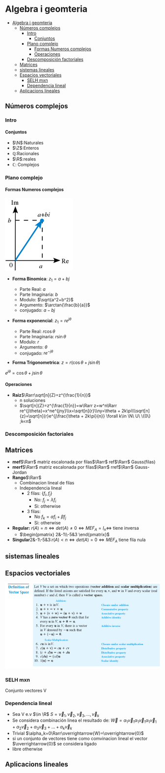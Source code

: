 # Algebra i geomteria

- [Algebra i geomteria](#algebra-i-geomteria)
  - [Números complejos](#números-complejos)
    - [Intro](#intro)
      - [Conjuntos](#conjuntos)
    - [Plano complejo](#plano-complejo)
      - [Formas Numeros complejos](#formas-numeros-complejos)
      - [Operaciones](#operaciones)
    - [Descomposición factoriales](#descomposición-factoriales)
  - [Matrices](#matrices)
  - [sistemas lineales](#sistemas-lineales)
  - [Espacios vectoriales](#espacios-vectoriales)
    - [SELH mxn](#selh-mxn)
    - [Dependencia lineal](#dependencia-lineal)
  - [Aplicacions lineales](#aplicacions-lineales)

## Números complejos

### Intro

#### Conjuntos

- $\N$:Naturales
- $\Z$:Enteros
- $\mathbb{Q}$:Racionales
- $\R$:reales
- $\mathbb{C}$: Complejos

### Plano complejo

#### Formas Numeros complejos

![Plano complejo](Imagenes/AG/Complex_number_illustration.svg.png)

- **Forma Binomica**: $z_1=a+bj$
  - Parte Real: $a$
  - Parte Imaginaria: $b$
  - Modulo: $\sqrt{a^2+b^2}$
  - Argumento: $\arctan{\frac{b}{a}}$
  - conjugado: $a-bj$
- **Forma exponencial**: $z_1=re^{j \theta}$

  - Parte Real: $r\cos{\theta}$
  - Parte Imaginaria: $r\sin{\theta}$
  - Modulo: $r$
  - Argumento: $\theta$
  - conjugado: $re^{-j\theta}$

- **Forma Trigonometrica**:
  $z=r(\cos{\theta}+j\sin{\theta})$

$e^{j\theta} = \cos{\theta}+j\sin{\theta}$

#### Operaciones

- **Raiz**$\Rarr\sqrt[n]{Z}=z^{\frac{1}{n}}$
  - n soluciones
  - $\sqrt[n]{Z}=z^{\frac{1}{n}}=w\Rarr z=w^n\Rarr re^{j\theta}=x^ne^{jny}\\x=\sqrt[n]{r}\\ny=\theta + 2k\pi\\\sqrt[n]{z}=\sqrt[n]{r}e^{j\frac{\theta + 2k\pi}{n}} \forall k\in \N\ U\ \{0\} ;k<n$

### Descomposición factoriales

## Matrices

- **mef**$\Rarr$ matriz escalonada por filas$\Rarr$ ref$\Rarr$ Gauss(filas)
- **merf**$\Rarr$ matriz escalonada por filas$\Rarr$ rref$\Rarr$ Gauss-Jordan
- **Rango**$\Rarr$
  - Combinacion lineal de filas
  - Independencia lineal
    - 2 filas: $\{f_i,f_j\}$
      - No: $f_j=\lambda f_i$
      - Si: otherwise
    - 3 filas:
      - No $f_k=\alpha f_i +\beta f_j$
      - Si: otherwise
- **Regular:** $r(A)=n\iff det(A)\neq0\iff MEF_A=I_n\iff$ tiene inversa
  - $\begin{pmatrix}
    2&-1\\-5&3
  \end{pmatrix}$
- **Singular**2&-1\\-5&3:$r(A)<n\iff det(A)=0\iff MEF_A$ tiene fila nula

## sistemas lineales

## Espacios vectoriales

![VSP](Imagenes/AG/vectorspaceprop.png)

### SELH mxn

Conjunto vectores V

### Dependencia lineal

- Sea V e.v $\in \R$ $S={\overrightarrow{v}_1,\overrightarrow{v}_2,\overrightarrow{v}_3,\dots,\overrightarrow{v}_k}$
- Se considera combinación linea el resultado de: $\overrightarrow{W}=\alpha_1\overrightarrow{v}_1\alpha_1\overrightarrow{v}_1\alpha_1\overrightarrow{v}_1+\alpha_2\overrightarrow{v}_2+\alpha_3\overrightarrow{v}_3+\dots+\alpha_k\overrightarrow{v}_k$
- Trivial $\alpha_k=0\Rarr\overrightarrow{W}=\overrightarrow{0}$
- si un conjunto de vectores tiene como comvinacion lineal el vector $\overrightarrow{0}$ se considera ligado
- libre otherwise

## Aplicacions lineales
